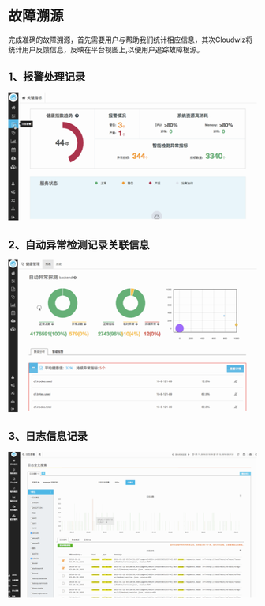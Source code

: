 # 故障溯源

完成准确的故障溯源，首先需要用户与帮助我们统计相应信息，其次Cloudwiz将统计用户反馈信息，反映在平台视图上,以便用户追踪故障根源。

## 1、报警处理记录

![](/part5/images/rca.gif)


## 2、自动异常检测记录关联信息

![](/part4/images/rca_anomaly.gif)

## 3、日志信息记录

![](/part4/images/log_rca.gif)
